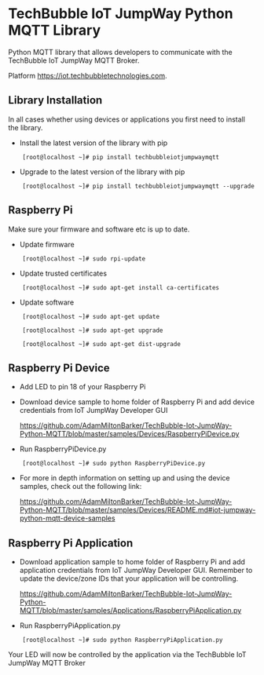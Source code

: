 TechBubble IoT JumpWay Python MQTT Library
============================================

Python MQTT library that allows developers to communicate with the TechBubble IoT JumpWay MQTT Broker.

Platform <https://iot.techbubbletechnologies.com>.

Library Installation
---------------------

In all cases whether using devices or applications you first need to install the library. 

- Install the latest version of the library with pip

```
    [root@localhost ~]# pip install techbubbleiotjumpwaymqtt
```

- Upgrade to the latest version of the library with pip

```
    [root@localhost ~]# pip install techbubbleiotjumpwaymqtt --upgrade
```

Raspberry Pi
------------

Make sure your firmware and software etc is up to date.

- Update firmware

```
    [root@localhost ~]# sudo rpi-update
```

- Update trusted certificates

```
    [root@localhost ~]# sudo apt-get install ca-certificates
```

- Update software

```
    [root@localhost ~]# sudo apt-get update
    
    [root@localhost ~]# sudo apt-get upgrade
    
    [root@localhost ~]# sudo apt-get dist-upgrade
```

Raspberry Pi Device 
--------------------

- Add LED to pin 18 of your Raspberry Pi

- Download device sample to home folder of Raspberry Pi and add device credentials from IoT JumpWay Developer GUI

    https://github.com/AdamMiltonBarker/TechBubble-Iot-JumpWay-Python-MQTT/blob/master/samples/Devices/RaspberryPiDevice.py

- Run RaspberryPiDevice.py

```
    [root@localhost ~]# sudo python RaspberryPiDevice.py
```
- For more in depth information on setting up and using the device samples, check out the following link:

    https://github.com/AdamMiltonBarker/TechBubble-Iot-JumpWay-Python-MQTT/blob/master/samples/Devices/README.md#iot-jumpway-python-mqtt-device-samples

Raspberry Pi Application 
-------------------------

- Download application sample to home folder of Raspberry Pi and add application credentials from IoT JumpWay Developer GUI. Remember to update the device/zone IDs that your application will be controlling.

    https://github.com/AdamMiltonBarker/TechBubble-Iot-JumpWay-Python-MQTT/blob/master/samples/Applications/RaspberryPiApplication.py


- Run RaspberryPiApplication.py

```
    [root@localhost ~]# sudo python RaspberryPiApplication.py
```

Your LED will now be controlled by the application via the TechBubble IoT JumpWay MQTT Broker

